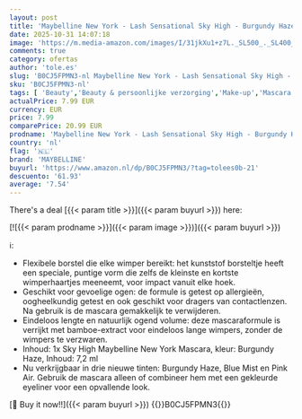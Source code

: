```yaml
---
layout: post
title: 'Maybelline New York - Lash Sensational Sky High - Burgundy Haze - Bordeaux - Lengte Mascara - 7 2ml - Eindeloos lengte en natuurlijk ogend volume - met bamboe-extract'
date: 2025-10-31 14:07:18
image: 'https://m.media-amazon.com/images/I/31jkXu1+z7L._SL500_._SL400_.jpg'
comments: true
category: ofertas
author: 'tole.es'
slug: 'B0CJ5FPMN3-nl Maybelline New York - Lash Sensational Sky High - Burgundy...'
sku: 'B0CJ5FPMN3-nl'
tags: [ 'Beauty','Beauty & persoonlijke verzorging','Make-up','Mascara’s','Oogmake-up','maybelline','🇳🇱', ]
actualPrice: 7.99 EUR
currency: EUR
price: 7.99
comparePrice: 20.99 EUR
prodname: 'Maybelline New York - Lash Sensational Sky High - Burgundy Haze - Bordeaux - Lengte Mascara - 7 2ml - Eindeloos lengte en natuurlijk ogend volume - met bamboe-extract'
country: 'nl'
flag: '🇳🇱'
brand: 'MAYBELLINE'
buyurl: 'https://www.amazon.nl/dp/B0CJ5FPMN3/?tag=tolees0b-21'
descuento: '61.93'
average: '7.54'
---
```


There's a deal [{{< param title >}}]({{< param buyurl >}})  here:

[![{{< param prodname >}}]({{< param image >}})]({{< param buyurl >}})

ℹ️:

- Flexibele borstel die elke wimper bereikt: het kunststof borsteltje heeft een speciale, puntige vorm die zelfs de kleinste en kortste wimperhaartjes meeneemt, voor impact vanuit elke hoek.
- Geschikt voor gevoelige ogen: de formule is getest op allergieën, oogheelkundig getest en ook geschikt voor dragers van contactlenzen. Na gebruik is de mascara gemakkelijk te verwijderen.
- Eindeloos lengte en natuurlijk ogend volume: deze mascaraformule is verrijkt met bamboe-extract voor eindeloos lange wimpers, zonder de wimpers te verzwaren.
- Inhoud: 1x Sky High Maybelline New York Mascara, kleur: Burgundy Haze, Inhoud: 7,2 ml
- Nu verkrijgbaar in drie nieuwe tinten: Burgundy Haze, Blue Mist en Pink Air. Gebruik de mascara alleen of combineer hem met een gekleurde eyeliner voor een opvallende look.

[🛒 Buy it now!!]({{< param buyurl >}})
{{<world>}}B0CJ5FPMN3{{</world>}}
